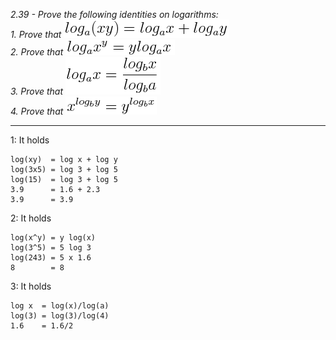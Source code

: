 *2.39 - Prove the following identities on logarithms:*  
*1. Prove that* ![equation](https://github.com/jonathantorres/bookshelf/blob/master/adm/ch2/img/2-39_1.png)  
*2. Prove that* ![equation](https://github.com/jonathantorres/bookshelf/blob/master/adm/ch2/img/2-39_2.png)  
*3. Prove that* ![equation](https://github.com/jonathantorres/bookshelf/blob/master/adm/ch2/img/2-39_3.png)  
*4. Prove that* ![equation](https://github.com/jonathantorres/bookshelf/blob/master/adm/ch2/img/2-39_4.png)
***
1: It holds  
```
log(xy)  = log x + log y
log(3x5) = log 3 + log 5
log(15)  = log 3 + log 5
3.9      = 1.6 + 2.3
3.9      = 3.9
```
2: It holds  
```
log(x^y) = y log(x)
log(3^5) = 5 log 3
log(243) = 5 x 1.6
8        = 8
```
3: It holds  
```
log x  = log(x)/log(a)
log(3) = log(3)/log(4)
1.6    = 1.6/2
```

